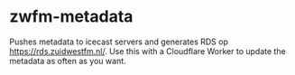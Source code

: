 # zwfm-metadata
Pushes metadata to icecast servers and generates RDS op https://rds.zuidwestfm.nl/. Use this with a Cloudflare Worker to update the metadata as often as you want.
